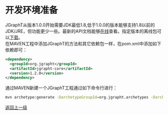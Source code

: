# 开发环境准备
JGraphT从版本1.0.0开始需要JDK最低1.8,低于1.0.0的版本能够支持1.8以前的JDK/JRE，但功能更少一些。最新的API文档能够[在线](http://www.jgrapht.org/javadoc)查看。指定版本的离线包可以[下载](https://sourceforge.net/projects/jgrapht/files/JGraphT/)。  
在MAVEN工程中添加JGraphT的方法和其它依赖包一样，在pom.xml中添加如下依赖即可：  
``` xml
<dependency>
  <groupId>org.jgrapht</groupId>
  <artifactId>jgrapht-core</artifactId>
  <version>1.2.0</version>
</dependency>
```  
通过MAVEN新建一个JGraphT工程通过如下命令行进行：  
``` bash
mvn archetype:generate -DarchetypeGroupId=org.jgrapht.archetypes -DarchetypeArtifactId=maven-archetype-jgrapht -DarchetypeVersion=1.2.0  
```
[返回上一级](https://github.com/roysong/reseachTec/tree/master/graph/jGraphT/apply/dev#jgrapht%E5%BC%80%E5%8F%91%E6%8C%87%E5%8D%97%E6%80%BB%E7%BA%B2)
